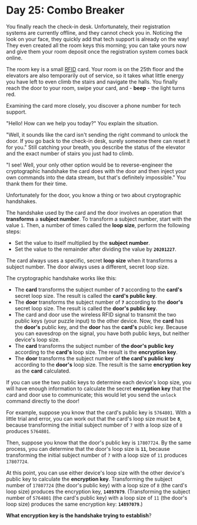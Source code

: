 # Day 25: Combo Breaker
You finally reach the check-in desk. Unfortunately, their registration systems are currently offline, and they cannot 
check you in. Noticing the look on your face, they quickly add that tech support is already on the way! They even 
created all the room keys this morning; you can take yours now and give them your room deposit once the registration 
system comes back online.

The room key is a small [RFID](https://en.wikipedia.org/wiki/Radio-frequency_identification) card. Your room is on the 
25th floor and the elevators are also temporarily out of service, so it takes what little energy you have left to even 
climb the stairs and navigate the halls. You finally reach the door to your room, swipe your card, and - **beep** - the 
light turns red.

Examining the card more closely, you discover a phone number for tech support.

"Hello! How can we help you today?" You explain the situation.

"Well, it sounds like the card isn't sending the right command to unlock the door. If you go back to the check-in desk, 
surely someone there can reset it for you." Still catching your breath, you describe the status of the elevator and the 
exact number of stairs you just had to climb.

"I see! Well, your only other option would be to reverse-engineer the cryptographic handshake the card does with the 
door and then inject your own commands into the data stream, but that's definitely impossible." You thank them for their 
time.

Unfortunately for the door, you know a thing or two about cryptographic handshakes.

The handshake used by the card and the door involves an operation that **transforms** a **subject number**. To transform 
a subject number, start with the value `1`. Then, a number of times called the **loop size**, perform the following 
steps:
* Set the value to itself multiplied by the **subject number**.
* Set the value to the remainder after dividing the value by **`20201227`**.

The card always uses a specific, secret **loop size** when it transforms a subject number. The door always uses a 
different, secret loop size.

The cryptographic handshake works like this:
* The **card** transforms the subject number of **`7`** according to the **card's** secret loop size. The result is 
called the **card's public key**.
* The **door** transforms the subject number of **`7`** according to the **door's** secret loop size. The result is 
called the **door's public key**.
* The card and door use the wireless RFID signal to transmit the two public keys (your puzzle input) to the other 
device. Now, the **card** has the **door's** public key, and the **door** has the **card's** public key. Because you can 
eavesdrop on the signal, you have both public keys, but neither device's loop size.
* The **card** transforms the subject number of **the door's public key** according to the **card's** loop size. The 
result is the **encryption key**.
* The **door** transforms the subject number of **the card's public key** according to the **door's** loop size. The 
result is the same **encryption key** as the **card** calculated.

If you can use the two public keys to determine each device's loop size, you will have enough information to calculate 
the secret **encryption key** that the card and door use to communicate; this would let you send the `unlock` command 
directly to the door!

For example, suppose you know that the card's public key is `5764801`. With a little trial and error, you can work out 
that the card's loop size must be **`8`**, because transforming the initial subject number of `7` with a loop size of `8` 
produces `5764801`.

Then, suppose you know that the door's public key is `17807724`. By the same process, you can determine that the door's 
loop size is **`11`**, because transforming the initial subject number of `7` with a loop size of `11` produces 
`17807724`.

At this point, you can use either device's loop size with the other device's public key to calculate the **encryption 
key**. Transforming the subject number of `17807724` (the door's public key) with a loop size of `8` (the card's loop 
size) produces the encryption key, **`14897079`**. (Transforming the subject number of `5764801` (the card's public key) 
with a loop size of `11` (the door's loop size) produces the same encryption key: **`14897079`**.)

**What encryption key is the handshake trying to establish**?
